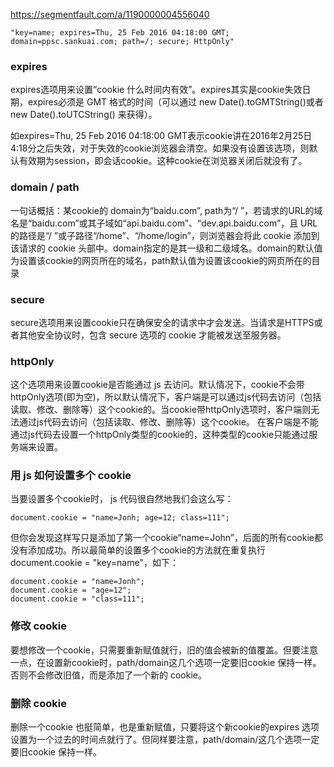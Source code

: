 https://segmentfault.com/a/1190000004556040

```
"key=name; expires=Thu, 25 Feb 2016 04:18:00 GMT; domain=ppsc.sankuai.com; path=/; secure; HttpOnly"
```

<h3>expires</h3>

expires选项用来设置“cookie 什么时间内有效”。expires其实是cookie失效日期，expires必须是 GMT 格式的时间（可以通过 new Date().toGMTString()或者 new Date().toUTCString() 来获得）。

如expires=Thu, 25 Feb 2016 04:18:00 GMT表示cookie讲在2016年2月25日4:18分之后失效，对于失效的cookie浏览器会清空。如果没有设置该选项，则默认有效期为session，即会话cookie。这种cookie在浏览器关闭后就没有了。

<h3>domain / path</h3>

一句话概括：某cookie的 domain为“baidu.com”, path为“/ ”，若请求的URL的域名是“baidu.com”或其子域如“api.baidu.com”、“dev.api.baidu.com”，且 URL 的路径是“/ ”或子路径“/home”、“/home/login”，则浏览器会将此 cookie 添加到该请求的 cookie 头部中。domain指定的是其一级和二级域名。domain的默认值为设置该cookie的网页所在的域名，path默认值为设置该cookie的网页所在的目录

<h3>secure</h3>

secure选项用来设置cookie只在确保安全的请求中才会发送。当请求是HTTPS或者其他安全协议时，包含 secure 选项的 cookie 才能被发送至服务器。

<h3>httpOnly</h3>

这个选项用来设置cookie是否能通过 js 去访问。默认情况下，cookie不会带httpOnly选项(即为空)，所以默认情况下，客户端是可以通过js代码去访问（包括读取、修改、删除等）这个cookie的。当cookie带httpOnly选项时，客户端则无法通过js代码去访问（包括读取、修改、删除等）这个cookie。
在客户端是不能通过js代码去设置一个httpOnly类型的cookie的，这种类型的cookie只能通过服务端来设置。

<h3>用 js 如何设置多个 cookie</h3>

当要设置多个cookie时， js 代码很自然地我们会这么写：
```
document.cookie = "name=Jonh; age=12; class=111";
```
但你会发现这样写只是添加了第一个cookie“name=John”，后面的所有cookie都没有添加成功。所以最简单的设置多个cookie的方法就在重复执行document.cookie = "key=name"，如下：
```
document.cookie = "name=Jonh";
document.cookie = "age=12";
document.cookie = "class=111";
```

<h3>修改 cookie</h3>

要想修改一个cookie，只需要重新赋值就行，旧的值会被新的值覆盖。但要注意一点，在设置新cookie时，path/domain这几个选项一定要旧cookie 保持一样。否则不会修改旧值，而是添加了一个新的 cookie。

<h3>删除 cookie</h3>

删除一个cookie 也挺简单，也是重新赋值，只要将这个新cookie的expires 选项设置为一个过去的时间点就行了。但同样要注意，path/domain/这几个选项一定要旧cookie 保持一样。

